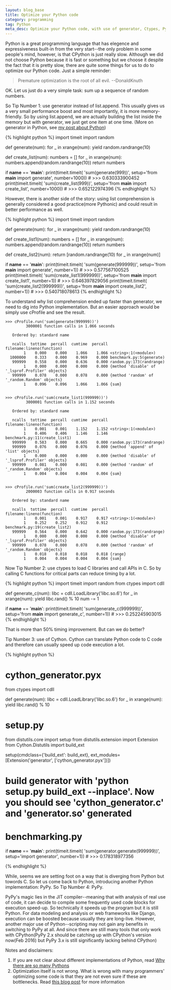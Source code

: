 ```yaml
---
layout: blog_base
title: Optimize your Python code
category: programming
tag: Python
meta_desc: Optimize your Python code, with use of generator, Ctypes, PyPy, Cython and C extensions
---
```


Python is a great programming language that has elegence and expressiveness built-in from the very start--the only problem in some people's mind, however, is that CPython is just really slow. Although we did not choose Python because it is fast or something but we choose it despite the fact that it is pretty slow, there are quite some things for us to do to optimize our Python code. Just a simple reminder:

>  Premature optimization is the root of all evil.   --DonaldKnuth

OK. Let us just do a very simple task: sum up a sequence of random numbers.

So Tip Number 1: use generator instead of list.append. This usually gives us a very small performance boost and most importantly, it is more memory-friendly. So by using list.append, we are actually building the list inside the memory but with generator, we just get one item at one time. (More on generator in Python, see [my post about Python](/programming/2016/02/11/understanding-python-generator/))

{% highlight python %}
import timeit
import random


def generate(num):
	for _ in xrange(num):
		yield random.randrange(10)


def create_list(num):
	numbers = []
	for _ in xrange(num):
		numbers.append(random.randrange(10))
	return numbers


if __name__ == '__main__':
	print(timeit.timeit(
		'sum(generate(999))', setup='from __main__ import generate',
		number=1000))   # >>> 0.630333900452
	print(timeit.timeit(
		'sum(create_list(999))', setup='from __main__ import create_list',
		number=1000))   # >>> 0.652122974396
{% endhighlight %}

However, there is another side of the story: using list comprehension is generally considered a good practice(more Pythonic) and could result in better performance as well.

{% highlight python %}
import timeit
import random


def generate(num):
	for _ in xrange(num):
		yield random.randrange(10)


def create_list1(num):
	numbers = []
	for _ in xrange(num):
		numbers.append(random.randrange(10))
	return numbers


def create_list2(num):
	return [random.randrange(10) for _ in xrange(num)]


if __name__ == '__main__':
	print(timeit.timeit(
		'sum(generate(999999))', setup='from __main__ import generate',
		number=1))  # >>> 0.577567100525
	print(timeit.timeit(
		'sum(create_list1(999999))', setup='from __main__ import create_list1',
		number=1))  # >>> 0.646397829056
	print(timeit.timeit(
		'sum(create_list2(999999))', setup='from __main__ import create_list2',
		number=1))  # >>> 0.540718078613
{% endhighlight %}

To understand why list comprehension ended up faster than generator, we need to dig into Python implementation. But an easier approach would be simply use cProfile and see the result.

~~~
>>> cProfile.run('sum(generate(999999))')
         3000001 function calls in 1.066 seconds

   Ordered by: standard name

   ncalls  tottime  percall  cumtime  percall filename:lineno(function)
        1    0.000    0.000    1.066    1.066 <string>:1(<module>)
  1000000    0.333    0.000    0.969    0.000 benchmark.py:5(generate)
   999999    0.558    0.000    0.636    0.000 random.py:173(randrange)
        1    0.000    0.000    0.000    0.000 {method 'disable' of '_lsprof.Profiler' objects}
   999999    0.078    0.000    0.078    0.000 {method 'random' of '_random.Random' objects}
        1    0.096    0.096    1.066    1.066 {sum}


>>> cProfile.run('sum(create_list1(999999))')
         3000001 function calls in 1.152 seconds

   Ordered by: standard name

   ncalls  tottime  percall  cumtime  percall filename:lineno(function)
        1    0.001    0.001    1.152    1.152 <string>:1(<module>)
        1    0.406    0.406    1.146    1.146 benchmark.py:11(create_list1)
   999999    0.583    0.000    0.665    0.000 random.py:173(randrange)
   999999    0.076    0.000    0.076    0.000 {method 'append' of 'list' objects}
        1    0.000    0.000    0.000    0.000 {method 'disable' of '_lsprof.Profiler' objects}
   999999    0.081    0.000    0.081    0.000 {method 'random' of '_random.Random' objects}
        1    0.004    0.004    0.004    0.004 {sum}


>>> cProfile.run('sum(create_list2(999999))')
         2000003 function calls in 0.917 seconds

   Ordered by: standard name

   ncalls  tottime  percall  cumtime  percall filename:lineno(function)
        1    0.001    0.001    0.917    0.917 <string>:1(<module>)
        1    0.252    0.252    0.912    0.912 benchmark.py:19(create_list2)
   999999    0.564    0.000    0.642    0.000 random.py:173(randrange)
        1    0.000    0.000    0.000    0.000 {method 'disable' of '_lsprof.Profiler' objects}
   999999    0.078    0.000    0.078    0.000 {method 'random' of '_random.Random' objects}
        1    0.018    0.018    0.018    0.018 {range}
        1    0.004    0.004    0.004    0.004 {sum}
~~~

Now Tip Number 2: use ctypes to load C libraries and call APIs in C. So by calling C functions for critical parts can reduce timing by a lot.

{% highlight python %}
import timeit
import random
from ctypes import cdll


def generate_c(num):
	libc = cdll.LoadLibrary('libc.so.6')
	for _ in xrange(num):
		yield libc.rand() % 10
		num -= 1


if __name__ == '__main__':
	print(timeit.timeit(
		'sum(generate_c(999999))', setup='from __main__ import generate_c',
		number=1))  # >>> 0.252245903015
{% endhighlight %}

That is more than 50% timing improvement. But can we do better?

Tip Number 3: use of Cython. Cython can translate Python code to C code and therefore can usually speed up code execution a lot.

{% highlight python %}
# cython_generator.pyx
from ctypes import cdll


def generate(num):
	libc = cdll.LoadLibrary('libc.so.6')
	for _ in xrange(num):
		yield libc.rand() % 10


# setup.py
from distutils.core import setup
from distutils.extension import Extension
from Cython.Distutils import build_ext

setup(cmdclass={'build_ext': build_ext}, ext_modules=[Extension('generator', ['cython_generator.pyx'])])


# build generator with 'python setup.py build_ext --inplace'. Now you should see 'cython_generator.c' and 'generator.so' generated

# benchmarking.py
if __name__ == '__main__':
	print(timeit.timeit(
		'sum(generator.generate(999999))', setup='import generator',
		number=1))  # >>> 0.178318977356

{% endhighlight %}

While, seems we are setting foot on a way that is diverging from Python but towords C. So let us come back to Python, introducing another Python implementation: PyPy. So Tip Number 4: PyPy.

PyPy's magic lies in the JIT compiler--meaning that with analysis of real use of code, it can decide to compile some frequently used code blocks for execution speed-up. So technically it speeds up the program but it is still Python. For data modeling and analysis or web frameworks like Django, execution can be boosted because usually they are long-live. However, another major use of Python--scripting may not gain any benefits in switching to PyPy at all. And since there are still many tools that only work with CPython(PyPy 2.x should be catching up with CPython's version now(Feb 2016) but PyPy 3.x is still significantly lacking behind CPython)

Notes and disclaimers:

1. If you are not clear about different implementations of Python, read [Why there are so many Pythons](http://www.toptal.com/python/why-are-there-so-many-pythons)
2. Optimization itself is not wrong. What is wrong with many programmers' optimizing some code is that they are not even sure if these are bottlenecks. Read [this blog post](http://c2.com/cgi/wiki?PrematureOptimization) for more information
